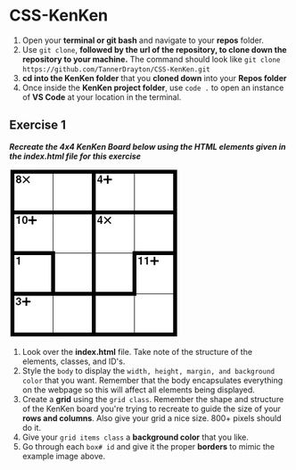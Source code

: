 # CSS-KenKen

1. Open your **terminal or git bash** and navigate to your **repos** folder.<br>
2. Use `git clone`, **followed by the url of the repository, to clone down the repository to your machine.** The command should look like `git clone https://github.com/TannerDrayton/CSS-KenKen.git`<br>
3. **cd into the KenKen folder** that you **cloned down** into your **Repos folder**<br>
4. Once inside the **KenKen project folder**, use `code .` to open an instance of **VS Code** at your location in the terminal.<br>

## Exercise 1

**_Recreate the 4x4 KenKen Board below using the HTML elements given in the index.html file for this exercise_**

![Example KenKen Board](/KenKenExample.png)

1. Look over the **index.html** file. Take note of the structure of the elements, classes, and ID's.<br>
2. Style the `body` to display the `width, height, margin, and background color` that you want. Remember that the body encapsulates everything on the webpage so this will affect all elements being displayed.<br>
3. Create a **grid** using the `grid class`. Remember the shape and structure of the KenKen board you're trying to recreate to guide the size of your **rows and columns**. Also give your grid a nice size. 800+ pixels should do it.<br>
4. Give your `grid items class` a **background color** that you like.<br>
5. Go through each `box# id` and give it the proper **borders** to mimic the example image above.<br>